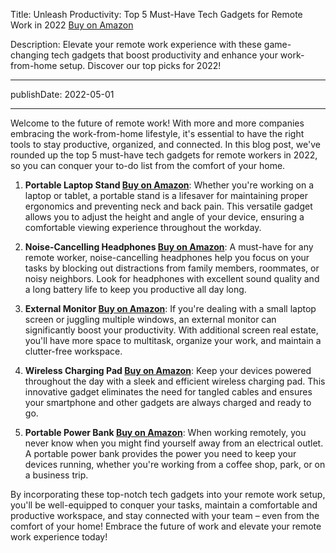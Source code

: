  Title: Unleash Productivity: Top 5 Must-Have Tech Gadgets for Remote Work in 2022 [Buy on Amazon](https://amzn.to/3rP661r)

Description: Elevate your remote work experience with these game-changing tech gadgets that boost productivity and enhance your work-from-home setup. Discover our top picks for 2022!

---

publishDate: 2022-05-01

---

Welcome to the future of remote work! With more and more companies embracing the work-from-home lifestyle, it's essential to have the right tools to stay productive, organized, and connected. In this blog post, we've rounded up the top 5 must-have tech gadgets for remote workers in 2022, so you can conquer your to-do list from the comfort of your home.

1. **Portable Laptop Stand [Buy on Amazon](https://amzn.to/3rP661r)**: Whether you're working on a laptop or tablet, a portable stand is a lifesaver for maintaining proper ergonomics and preventing neck and back pain. This versatile gadget allows you to adjust the height and angle of your device, ensuring a comfortable viewing experience throughout the workday.

2. **Noise-Cancelling Headphones [Buy on Amazon](https://amzn.to/3rP661r)**: A must-have for any remote worker, noise-cancelling headphones help you focus on your tasks by blocking out distractions from family members, roommates, or noisy neighbors. Look for headphones with excellent sound quality and a long battery life to keep you productive all day long.

3. **External Monitor [Buy on Amazon](https://amzn.to/3rP661r)**: If you're dealing with a small laptop screen or juggling multiple windows, an external monitor can significantly boost your productivity. With additional screen real estate, you'll have more space to multitask, organize your work, and maintain a clutter-free workspace.

4. **Wireless Charging Pad [Buy on Amazon](https://amzn.to/3rP661r)**: Keep your devices powered throughout the day with a sleek and efficient wireless charging pad. This innovative gadget eliminates the need for tangled cables and ensures your smartphone and other gadgets are always charged and ready to go.

5. **Portable Power Bank [Buy on Amazon](https://amzn.to/3rP661r)**: When working remotely, you never know when you might find yourself away from an electrical outlet. A portable power bank provides the power you need to keep your devices running, whether you're working from a coffee shop, park, or on a business trip.

By incorporating these top-notch tech gadgets into your remote work setup, you'll be well-equipped to conquer your tasks, maintain a comfortable and productive workspace, and stay connected with your team – even from the comfort of your home! Embrace the future of work and elevate your remote work experience today!
